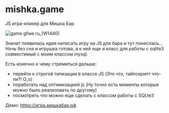 # mishka.game
 JS игра-кликер для Мишка Бар

![game gfwe ru_(W1440)](https://user-images.githubusercontent.com/26224723/146886769-0edf949a-3f8e-4eb0-8d40-094c72d36294.png)

Значит появилась идея написать игру на JS для бара и тут понеслась...
Ночь без сна и игрушка готова, а к ней еще и класс для работы с sqlite3 совместимый с моим классом mysql.

Есть конечно к чему стремиться дальше:
- перейти к строгой типизации в классе JS (Это что, тайпскрипт что-ли?! О_о)
- поработать над оптимизацией js (Ну точно есть моменты которые можно было реализовать по другому)
- посмотреть что можно еще сделать с классом работы с SQLte3


Демо: https://игра.мишкабар.рф

